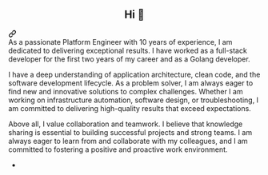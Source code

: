 <article class="markdown-body entry-content container-lg f5" itemprop="text">
<div class="markdown-heading" dir="auto"><h1 align="center" class="heading-element" dir="auto">Hi 👋</h1><a id="user-content-hi--im-marcin-jasion" class="anchor" aria-label="Permalink: Hi 👋, I'm Marcin Jasion" href="#hi--im-marcin-jasion"><svg class="octicon octicon-link" viewBox="0 0 16 16" version="1.1" width="16" height="16" aria-hidden="true"><path d="m7.775 3.275 1.25-1.25a3.5 3.5 0 1 1 4.95 4.95l-2.5 2.5a3.5 3.5 0 0 1-4.95 0 .751.751 0 0 1 .018-1.042.751.751 0 0 1 1.042-.018 1.998 1.998 0 0 0 2.83 0l2.5-2.5a2.002 2.002 0 0 0-2.83-2.83l-1.25 1.25a.751.751 0 0 1-1.042-.018.751.751 0 0 1-.018-1.042Zm-4.69 9.64a1.998 1.998 0 0 0 2.83 0l1.25-1.25a.751.751 0 0 1 1.042.018.751.751 0 0 1 .018 1.042l-1.25 1.25a3.5 3.5 0 1 1-4.95-4.95l2.5-2.5a3.5 3.5 0 0 1 4.95 0 .751.751 0 0 1-.018 1.042.751.751 0 0 1-1.042.018 1.998 1.998 0 0 0-2.83 0l-2.5 2.5a1.998 1.998 0 0 0 0 2.83Z"></path></svg></a></div>
  As a passionate Platform Engineer with 10 years of experience, I am dedicated to delivering exceptional results. 
  I have worked as a full-stack developer for the first two years of my career and as a Golang developer. 
<p dir="auto">I have a deep understanding of application architecture, clean code, and the software development lifecycle.
As a problem solver, I am always eager to find new and innovative solutions to complex challenges.
Whether I am working on infrastructure automation, software design, or troubleshooting, I am committed to delivering high-quality results that exceed expectations.</p>
<p dir="auto">Above all, I value collaboration and teamwork. I believe that knowledge sharing is essential to building successful projects and strong teams.
I am always eager to learn from and collaborate with my colleagues, and I am committed to fostering a positive and proactive work environment.</p>
<ul dir="auto">
<li>
</article>
